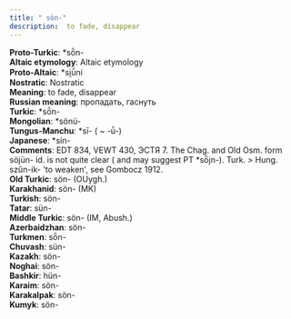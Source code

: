 ```yaml
---
title: " sön-"
description:  to fade, disappear
---
```


<strong>Proto-Turkic</strong>:  *sȫn-<br>
<strong>Altaic etymology</strong>:  Altaic etymology<br>
<strong> Proto-Altaic</strong>:  *si̯ū́ni<br>
<strong>Nostratic</strong>:  Nostratic<br>
<strong>Meaning</strong>:  to fade, disappear<br>
<strong>Russian meaning</strong>:  пропадать, гаснуть<br>
<strong>Turkic</strong>:  *sȫn-<br>
<strong>Mongolian</strong>:  *sönü-<br>
<strong>Tungus-Manchu</strong>:  *sī- ( ~ -ǖ-)<br>
<strong>Japanese</strong>:  *sín-<br>
<strong>Comments</strong>:  EDT 834, VEWT 430, ЭСТЯ 7. The Chag. and Old Osm. form söjün- id. is not quite clear ( and may suggest PT *sȫjn-). Turk. > Hung. szűn-ik- 'to weaken', see Gombocz 1912.<br>
<strong>Old Turkic</strong>:  sön- (OUygh.)<br>
<strong>Karakhanid</strong>:  sön- (MK)<br>
<strong>Turkish</strong>:  sön-<br>
<strong>Tatar</strong>:  sün-<br>
<strong>Middle Turkic</strong>:  sön- (IM, Abush.)<br>
<strong>Azerbaidzhan</strong>:  sön-<br>
<strong>Turkmen</strong>:  sȫn-<br>
<strong>Chuvash</strong>:  sün-<br>
<strong>Kazakh</strong>:  sön-<br>
<strong>Noghai</strong>:  sön-<br>
<strong>Bashkir</strong>:  hün-<br>
<strong>Karaim</strong>:  sön-<br>
<strong>Karakalpak</strong>:  sön-<br>
<strong>Kumyk</strong>:  sön-<br>


